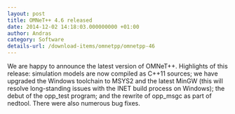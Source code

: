 ```yaml
---
layout: post
title: OMNeT++ 4.6 released
date: 2014-12-02 14:18:03.000000000 +01:00
author: Andras
category: Software
details-url: /download-items/omnetpp/omnetpp-46
---
```

We are happy to announce the latest version of OMNeT++. Highlights of this
release: simulation models are now compiled as C++11 sources; we have upgraded
the Windows toolchain to MSYS2 and the latest MinGW (this will resolve
long-standing issues with the INET build process on Windows); the debut of the
opp_test program; and the rewrite of opp_msgc as part of nedtool. There were
also numerous bug fixes.
